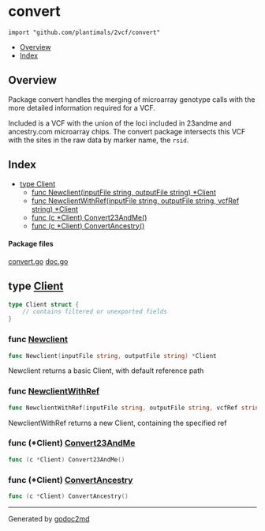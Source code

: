 

# convert
`import "github.com/plantimals/2vcf/convert"`

* [Overview](#pkg-overview)
* [Index](#pkg-index)

## <a name="pkg-overview">Overview</a>
Package convert handles the merging of microarray
genotype calls with the more detailed information
required for a VCF.

Included is a VCF with the union of the loci included
in 23andme and ancestry.com microarray chips. The
convert package intersects this VCF with the sites in
the raw data by marker name, the `rsid`.




## <a name="pkg-index">Index</a>
* [type Client](#Client)
  * [func Newclient(inputFile string, outputFile string) *Client](#Newclient)
  * [func NewclientWithRef(inputFile string, outputFile string, vcfRef string) *Client](#NewclientWithRef)
  * [func (c *Client) Convert23AndMe()](#Client.Convert23AndMe)
  * [func (c *Client) ConvertAncestry()](#Client.ConvertAncestry)


#### <a name="pkg-files">Package files</a>
[convert.go](/src/github.com/plantimals/2vcf/convert/convert.go) [doc.go](/src/github.com/plantimals/2vcf/convert/doc.go) 






## <a name="Client">type</a> [Client](/src/target/convert.go?s=215:311#L9)
``` go
type Client struct {
    // contains filtered or unexported fields
}
```






### <a name="Newclient">func</a> [Newclient](/src/target/convert.go?s=432:491#L21)
``` go
func Newclient(inputFile string, outputFile string) *Client
```
Newclient returns a basic Client, with default reference path


### <a name="NewclientWithRef">func</a> [NewclientWithRef](/src/target/convert.go?s=645:726#L26)
``` go
func NewclientWithRef(inputFile string, outputFile string, vcfRef string) *Client
```
NewclientWithRef returns a new Client, containing the specified ref





### <a name="Client.Convert23AndMe">func</a> (\*Client) [Convert23AndMe](/src/target/convert.go?s=1219:1252#L54)
``` go
func (c *Client) Convert23AndMe()
```



### <a name="Client.ConvertAncestry">func</a> (\*Client) [ConvertAncestry](/src/target/convert.go?s=1296:1330#L59)
``` go
func (c *Client) ConvertAncestry()
```







- - -
Generated by [godoc2md](http://godoc.org/github.com/davecheney/godoc2md)
